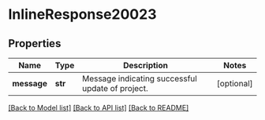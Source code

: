 # InlineResponse20023

## Properties
Name | Type | Description | Notes
------------ | ------------- | ------------- | -------------
**message** | **str** | Message indicating successful update of project. | [optional] 

[[Back to Model list]](../README.md#documentation-for-models) [[Back to API list]](../README.md#documentation-for-api-endpoints) [[Back to README]](../README.md)

